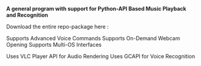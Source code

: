 **A general program with support for Python-API Based Music Playback and Recognition**


Download the entire repo-package here : 

Supports Advanced Voice Commands
Supports On-Demand Webcam Opening
Supports Multi-OS Interfaces

Uses VLC Player API for Audio Rendering
Uses GCAPI for Voice Recognition
